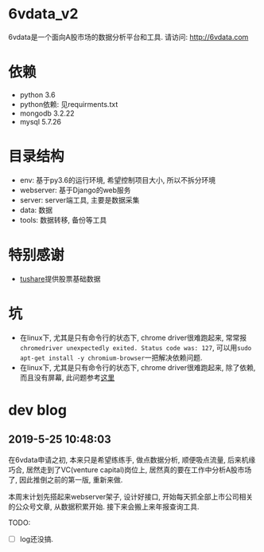 # 6vdata_v2
6vdata是一个面向A股市场的数据分析平台和工具.
请访问: http://6vdata.com

# 依赖

* python 3.6
* python依赖: 见requirments.txt
* mongodb 3.2.22
* mysql 5.7.26

# 目录结构

* env: 基于py3.6的运行环境, 希望控制项目大小, 所以不拆分环境
* webserver: 基于Django的web服务
* server: server端工具, 主要是数据采集
* data: 数据
* tools: 数据转移, 备份等工具

# 特别感谢

* [tushare](https://tushare.pro/)提供股票基础数据

# 坑

* 在linux下, 尤其是只有命令行的状态下, chrome driver很难跑起来, 常常报`chromedriver unexpectedly exited. Status code was: 127`, 可以用`sudo apt-get install -y chromium-browser`一把解决依赖问题.
* 在linux下, 尤其是只有命令行的状态下, chrome driver很难跑起来, 除了依赖, 而且没有屏幕, 此问题参考[这里](https://stackoverflow.com/questions/10399557/is-it-possible-to-run-selenium-firefox-web-driver-without-a-gui)

# dev blog

## 2019-5-25 10:48:03
在6vdata申请之初, 本来只是希望练练手, 做点数据分析, 顺便吸点流量, 后来机缘巧合, 居然走到了VC(venture capital)岗位上, 居然真的要在工作中分析A股市场了, 因此推倒之前的第一版, 重新来做.

本周末计划先搭起来webserver架子, 设计好接口, 开始每天抓全部上市公司相关的公众号文章, 从数据积累开始.
接下来会搬上来年报查询工具.

TODO:

- [ ] log还没搞.

